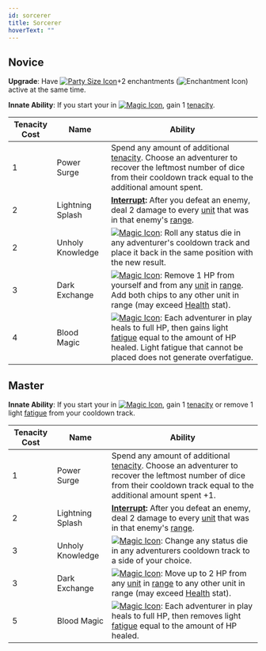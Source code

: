 ```yaml
---
id: sorcerer
title: Sorcerer
hoverText: ""
---
```


## Novice

**Upgrade**: Have [<img src="/icons/party-size.svg" alt="Party Size Icon" class="icon-svg" />](/docs/all/glossary/party-size)+2 enchantments (<img src="/icons/enchantment.svg" alt="Enchantment Icon" class="icon-svg" />) active at the same time.

**Innate Ability**: If you start your in [<img src="/icons/magic.svg" alt="Magic Icon" class="icon-svg" />](/docs/all/battle-forms/magic), gain 1 [tenacity](/docs/all/glossary/tenacity).

| Tenacity Cost | Name             | Ability                                                                                                                                                                                                                                                                                                      |
|---------------|------------------|--------------------------------------------------------------------------------------------------------------------------------------------------------------------------------------------------------------------------------------------------------------------------------------------------------------|
| 1             | Power Surge      | Spend any amount of additional [tenacity](/docs/all/glossary/tenacity). Choose an adventurer to recover the leftmost number of dice from their cooldown track equal to the additional amount spent.                                                                                                          |
| 2             | Lightning Splash | **[Interrupt](/docs/all/glossary/interrupt):** After you defeat an enemy, deal 2 damage to every [unit](/docs/all/glossary/unit) that was in that enemy's [range](/docs/all/glossary/range).                                                                                                                 |
| 2             | Unholy Knowledge | [<img src="/icons/magic.svg" alt="Magic Icon" class="icon-svg" />](/docs/all/battle-forms/magic): Roll any status die in any adventurer's cooldown track and place it back in the same position with the new result.                                                                                         |
| 3             | Dark Exchange    | [<img src="/icons/magic.svg" alt="Magic Icon" class="icon-svg" />](/docs/all/battle-forms/magic): Remove 1 HP from yourself and from any [unit](/docs/all/glossary/unit) in [range](/docs/all/glossary/range). Add both chips to any other unit in range (may exceed [Health](/docs/all/stats/health) stat). |
| 4             | Blood Magic      | [<img src="/icons/magic.svg" alt="Magic Icon" class="icon-svg" />](/docs/all/battle-forms/magic): Each adventurer in play heals to full HP, then gains light [fatigue](/docs/all/glossary/fatigue) equal to the amount of HP healed. Light fatigue that cannot be placed does not generate overfatigue.      |

## Master

**Innate Ability**: If you start your in [<img src="/icons/magic.svg" alt="Magic Icon" class="icon-svg" />](/docs/all/battle-forms/magic), gain 1 [tenacity](/docs/all/glossary/tenacity) or remove 1 light [fatigue](/docs/all/glossary/fatigue) from your cooldown track.

| Tenacity Cost | Name             | Ability                                                                                                                                                                                                                                                                        |
|---------------|------------------|--------------------------------------------------------------------------------------------------------------------------------------------------------------------------------------------------------------------------------------------------------------------------------|
| 1             | Power Surge      | Spend any amount of additional [tenacity](/docs/all/glossary/tenacity). Choose an adventurer to recover the leftmost number of dice from their cooldown track equal to the additional amount spent +1.                                                                         |
| 2             | Lightning Splash | **[Interrupt](/docs/all/glossary/interrupt):** After you defeat an enemy, deal 2 damage to every [unit](/docs/all/glossary/unit) that was in that enemy's [range](/docs/all/glossary/range).                                                                                   |
| 3             | Unholy Knowledge | [<img src="/icons/magic.svg" alt="Magic Icon" class="icon-svg" />](/docs/all/battle-forms/magic): Change any status die in any adventurers cooldown track to a side of your choice.                                                                                            |
| 3             | Dark Exchange    | [<img src="/icons/magic.svg" alt="Magic Icon" class="icon-svg" />](/docs/all/battle-forms/magic): Move up to 2 HP from any [unit](/docs/all/glossary/unit) in [range](/docs/all/glossary/range) to any other unit in range (may exceed [Health](/docs/all/stats/health) stat). |
| 5             | Blood Magic      | [<img src="/icons/magic.svg" alt="Magic Icon" class="icon-svg" />](/docs/all/battle-forms/magic): Each adventurer in play heals to full HP, then removes light [fatigue](/docs/all/glossary/fatigue) equal to the amount of HP healed.                                         |
